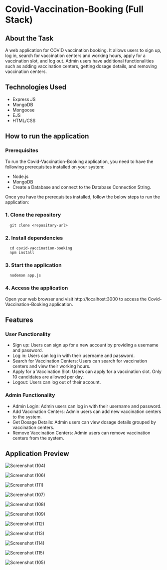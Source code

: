 # Covid-Vaccination-Booking (Full Stack)

## About the Task 
A web application for COVID vaccination booking. It allows users to sign up, log in, search for vaccination centers and working hours, apply for a vaccination slot, and log out. 
Admin users have additional functionalities such as adding vaccination centers, getting dosage details, and removing vaccination centers.

## Technologies Used
* Express JS
* MongoDB
* Mongoose
* EJS 
* HTML/CSS

## How to run the application

### Prerequisites 

To run the Covid-Vaccination-Booking application, you need to have the following prerequisites installed on your system:
* Node.js
* MongoDB
* Create a Database and connect to the Database Connection String.

Once you have the prerequisites installed, follow the below steps to run the application:

### 1. Clone the repository
```shell
  git clone <repository-url>
```
  
### 2. Install dependencies
```shell
  cd covid-vaccination-booking
  npm install
  ```
### 3. Start the application
```shell
  nodemon app.js
  ```
### 4. Access the application
  Open your web browser and visit http://localhost:3000 to access the Covid-Vaccination-Booking application.


## Features
### User Functionality

* Sign up: Users can sign up for a new account by providing a username and password.
* Log in: Users can log in with their username and password.
* Search for Vaccination Centers: Users can search for vaccination centers and view their working hours.
* Apply for a Vaccination Slot: Users can apply for a vaccination slot. Only 10 candidates are allowed per day.
* Logout: Users can log out of their account.

### Admin Functionality

* Admin Login: Admin users can log in with their username and password.
* Add Vaccination Centers: Admin users can add new vaccination centers to the system.
* Get Dosage Details: Admin users can view dosage details grouped by vaccination centers.
* Remove Vaccination Centers: Admin users can remove vaccination centers from the system.

## Application Preview

![Screenshot (104)](https://github.com/vijaycs20/DevRev-Covid-Vaccination-Centre-Full-Stack-Task/assets/74922968/8cb4216d-7581-4107-bf30-e4517ac13bf9)

![Screenshot (106)](https://github.com/vijaycs20/DevRev-Covid-Vaccination-Centre-Full-Stack-Task/assets/74922968/af8af100-84f3-47e7-8046-b4e962292252)

![Screenshot (111)](https://github.com/vijaycs20/DevRev-Covid-Vaccination-Centre-Full-Stack-Task/assets/74922968/7b82a02d-00ae-48a1-bc65-8404ba6a9859)

![Screenshot (107)](https://github.com/vijaycs20/DevRev-Covid-Vaccination-Centre-Full-Stack-Task/assets/74922968/6740e57c-10c0-4b37-ad2f-ae064b36ef01)

![Screenshot (108)](https://github.com/vijaycs20/DevRev-Covid-Vaccination-Centre-Full-Stack-Task/assets/74922968/3c5ecae1-1272-47f6-963b-8721f2546875)

![Screenshot (109)](https://github.com/vijaycs20/DevRev-Covid-Vaccination-Centre-Full-Stack-Task/assets/74922968/6d4b262a-70b1-4767-89e9-24b68d68ad1f)

![Screenshot (112)](https://github.com/vijaycs20/DevRev-Covid-Vaccination-Centre-Full-Stack-Task/assets/74922968/55bd3347-0b3f-48e0-89f8-dc3f6341dba7)

![Screenshot (113)](https://github.com/vijaycs20/DevRev-Covid-Vaccination-Centre-Full-Stack-Task/assets/74922968/bc5f4d26-75ac-473a-8e5b-f5e60c8d85e1)

![Screenshot (114)](https://github.com/vijaycs20/DevRev-Covid-Vaccination-Centre-Full-Stack-Task/assets/74922968/5d13f089-82bf-490a-81c6-90ab314a598c)

![Screenshot (115)](https://github.com/vijaycs20/DevRev-Covid-Vaccination-Centre-Full-Stack-Task/assets/74922968/4b872d13-6e70-4df1-be98-cabd025f1653)

![Screenshot (105)](https://github.com/vijaycs20/DevRev-Covid-Vaccination-Centre-Full-Stack-Task/assets/74922968/94f526a0-e51d-488c-8d6b-9be54aa75b89)
















